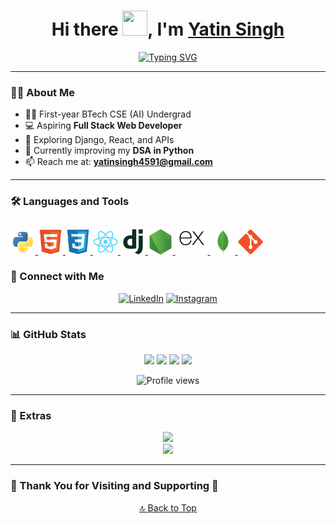 <h1 align="center">Hi there <img src="https://raw.githubusercontent.com/nixin72/nixin72/master/wave.gif" width="40" height="40">, I'm <a href="https://www.linkedin.com/in/yatin-singh-b37817323/" target="_blank">Yatin Singh</a></h1>

<div align="center">

[![Typing SVG](https://readme-typing-svg.demolab.com?font=Fira+Code&weight=900&size=26&duration=3000&pause=500&color=FDFEFE&background=2A2E3425&center=true&vCenter=true&&lines=CS-AI'24+Undergrad;Aspiring+Web+Developer;Aspiring+Software+Engineer)](https://git.io/typing-svg)

</div>

---

### 🧑‍💻 About Me

- 👨‍🎓 First-year BTech CSE (AI) Undergrad
- 💻 Aspiring **Full Stack Web Developer**
- 🚀 Exploring Django, React, and APIs
- 🧠 Currently improving my **DSA in Python**
- 📫 Reach me at: **yatinsingh4591@gmail.com**

---


### 🛠️ Languages and Tools

<p align="left">
  <!-- Languages -->
  <a href="https://www.python.org" target="_blank">
    <img src="https://raw.githubusercontent.com/devicons/devicon/master/icons/python/python-original.svg" width="40" height="40" alt="Python"/>
  </a>
  <a href="https://developer.mozilla.org/en-US/docs/Web/HTML" target="_blank">
    <img src="https://raw.githubusercontent.com/devicons/devicon/master/icons/html5/html5-original.svg" width="40" height="40" alt="HTML5"/>
  </a>
  <a href="https://tailwindcss.com/" target="_blank">
    <img src="https://raw.githubusercontent.com/devicons/devicon/master/icons/css3/css3-original.svg" width="40" height="40" alt="CSS3"/>
  </a>

  <!-- Frameworks / Libraries -->
  <a href="https://reactjs.org/" target="_blank">
    <img src="https://raw.githubusercontent.com/devicons/devicon/master/icons/react/react-original.svg" width="40" height="40" alt="React"/>
  </a>
  <a href="https://www.djangoproject.com/" target="_blank">
    <img src="https://raw.githubusercontent.com/devicons/devicon/master/icons/django/django-plain.svg" width="40" height="40" alt="Django"/>
  </a>
  <a href="https://nodejs.org" target="_blank">
    <img src="https://raw.githubusercontent.com/devicons/devicon/master/icons/nodejs/nodejs-original.svg" width="40" height="40" alt="Node.js"/>
  </a>
  <a href="https://expressjs.com/" target="_blank">
    <img src="https://raw.githubusercontent.com/devicons/devicon/master/icons/express/express-original.svg" width="40" height="40" alt="Express.js" style="background:white; padding:6px; border-radius:8px;"/>
  </a>
  <a href="https://www.mongodb.com/" target="_blank">
    <img src="https://raw.githubusercontent.com/devicons/devicon/master/icons/mongodb/mongodb-original.svg" width="40" height="40" alt="MongoDB"/>
  </a>

  <!-- Tools -->
  <a href="https://git-scm.com/" target="_blank">
    <img src="https://raw.githubusercontent.com/devicons/devicon/master/icons/git/git-original.svg" width="40" height="40" alt="Git"/>
  </a>
</p>

### 🤝 Connect with Me

<p align="center">
  <a href="https://www.linkedin.com/in/yatin-singh-b37817323/" target="_blank"><img src="https://user-images.githubusercontent.com/74038190/235294012-0a55e343-37ad-4b0f-924f-c8431d9d2483.gif" width="60" alt="LinkedIn"/></a>
  <a href="https://www.instagram.com/yatinsingh2007/" target="_blank"><img src="https://user-images.githubusercontent.com/74038190/235294013-a33e5c43-a01c-43f6-b44d-a406d8b4ab75.gif" width="60" alt="Instagram"/></a>
</p>

---

### 📊 GitHub Stats

<div align="center">
  <img src="http://github-profile-summary-cards.vercel.app/api/cards/most-commit-language?username=yatinsingh2007&theme=highcontrast" height="180em" />
  <img src="http://github-profile-summary-cards.vercel.app/api/cards/repos-per-language?username=yatinsingh2007&theme=highcontrast" height="180em" />
  <img src="http://github-profile-summary-cards.vercel.app/api/cards/productive-time?username=yatinsingh2007&theme=highcontrast" height="180em" />
  <img src="http://github-profile-summary-cards.vercel.app/api/cards/profile-details?username=yatinsingh2007&theme=highcontrast" height="180em" />
</div>

<p align="center">
  <img src="https://komarev.com/ghpvc/?username=yatinsingh2007&style=for-the-badge" alt="Profile views" />
</p>

---

### 💫 Extras

<p align="center">
  <img src="https://user-images.githubusercontent.com/74038190/212284100-561aa473-3905-4a80-b561-0d28506553ee.gif" width="900">
  <br>
  <img src="https://user-images.githubusercontent.com/73097560/115834477-dbab4500-a447-11eb-908a-139a6edaec5c.gif" width="600">
</p>

---

### 🙏 Thank You for Visiting and Supporting 🫶

<p align="center"><a href="#top">🔝 Back to Top</a></p>
